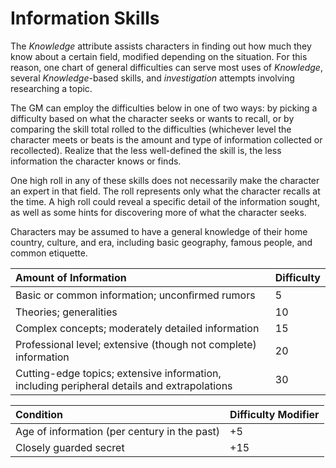 # Information Skills

The *Knowledge* attribute assists characters in finding out how much they know about a certain field, modified depending
on the situation. For this reason, one chart of general difficulties can serve most uses of *Knowledge*, several
*Knowledge*-based skills, and *investigation* attempts involving researching a topic.

The GM can employ the difficulties below in one of two ways: by picking a difficulty based on what the character seeks
or wants to recall, or by comparing the skill total rolled to the difficulties (whichever level the character meets or
beats is the amount and type of information collected or recollected). Realize that the less well-defined the skill is,
the less information the character knows or finds.

One high roll in any of these skills does not necessarily make the character an expert in that field. The roll
represents only what the character recalls at the time. A high roll could reveal a specific detail of the information
sought, as well as some hints for discovering more of what the character seeks.

Characters may be assumed to have a general knowledge of their home country, culture, and era, including basic
geography, famous people, and common etiquette.

| Amount of Information                                                                       | Difficulty |
| :------------------------------------------------------------------------------------------ | :--------- |
| Basic or common information; unconﬁrmed rumors                                              | 5          |
| Theories; generalities                                                                      | 10         |
| Complex concepts; moderately detailed information                                           | 15         |
| Professional level; extensive (though not complete) information                             | 20         |
| Cutting-edge topics; extensive information, including peripheral details and extrapolations | 30         |

| Condition                                    | Difficulty Modifier |
| :------------------------------------------- | :------------------ |
| Age of information (per century in the past) | +5                  |
| Closely guarded secret                       | +15                 |
